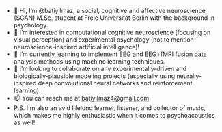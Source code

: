 - 👋 Hi, I’m @batiyilmaz, a social, cognitive and affective neuroscience (SCAN) M.Sc. student at Freie Universität Berlin with the background in psychology.
- 👀 I’m interested in computational cognitive neuroscience (focusing on visual perception) and experimental psychology (not to mention neuroscience-inspired artificial intelligence)!
- 🌱 I’m currently learning to implement EEG and EEG+fMRI fusion data analysis methods using machine learning techniques.
- 🤝 I’m looking to collaborate on any experimentally-driven and biologically-plausible modeling projects (especially using neurally-inspired deep convolutional neural networks and reinforcement learning).
- 📫 You can reach me at batiyilmaz4@gmail.com
- P.S. I'm also an avid lifelong learner, listener, and collector of music, which makes me highly enthusiastic when it comes to psychoacoustics as well!


<!---
batiyilmaz/batiyilmaz is a ✨ special ✨ repository because its `README.md` (this file) appears on your GitHub profile.
You can click the Preview link to take a look at your changes.
--->
